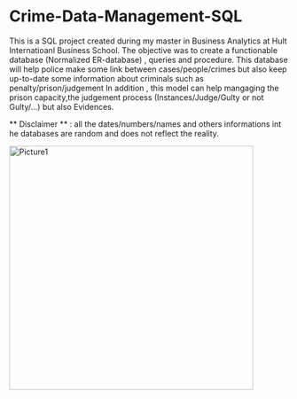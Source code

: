 # Crime-Data-Management-SQL

This is a SQL project created during my master in Business Analytics at Hult Internatioanl Business School.
The objective was to create a functionable database (Normalized ER-database) , queries and procedure. 
This database will help police make some link between cases/people/crimes but also keep up-to-date some information about criminals such as penalty/prison/judgement 
In addition , this model can help mangaging the prison capacity,the judgement process (Instances/Judge/Gulty or not Gulty/...) but also Evidences.

** Disclaimer ** : all the dates/numbers/names and others informations int he databases are random and does not reflect the reality.


<img width="440" alt="Picture1" src="https://user-images.githubusercontent.com/79336912/125499756-917c9bf8-466b-490a-8c49-9476735bd07d.png">
